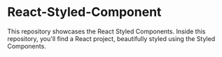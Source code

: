 # React-Styled-Component
This repository showcases the React Styled Components. Inside this repository, you'll find a React project, beautifully styled using the Styled Components.

